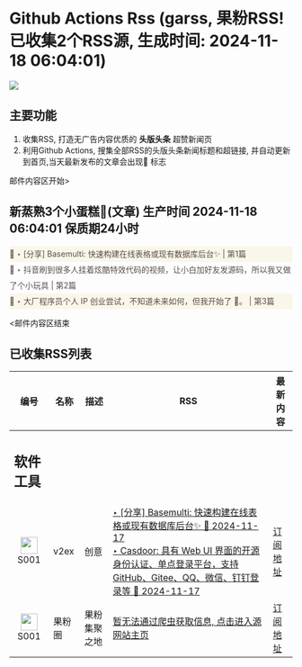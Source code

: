 # Github Actions Rss (garss, 果粉RSS! 已收集2个RSS源, 生成时间: 2024-11-18 06:04:01)

![](https://cdn.jsdelivr.net/gh/xinkeji/garss/_media/ga-rss.png)



## 主要功能
1. 收集RSS, 打造无广告内容优质的 **头版头条** 超赞新闻页
2. 利用Github Actions, 搜集全部RSS的头版头条新闻标题和超链接, 并自动更新到首页,当天最新发布的文章会出现🌈 标志

邮件内容区开始>
<h2>新蒸熟3个小蛋糕🍰(文章) 生产时间 2024-11-18 06:04:01 保质期24小时</h2>

<div style='line-height:3;background-color:#FAF6EA;' ><a href='https://www.v2ex.com/t/1090355#reply0' style="line-height:2;text-decoration:none;display:block;color:#584D49;">🌈 ‣ [分享] Basemulti: 快速构建在线表格或现有数据库后台✨ | 第1篇</a></div><div style='line-height:3;' ><a href='https://www.v2ex.com/t/1090302#reply5' style="line-height:2;text-decoration:none;display:block;color:#584D49;">🌈 ‣ 抖音刷到很多人挂着炫酷特效代码的视频，让小白加好友发源码，所以我又做了个小玩具 | 第2篇</a></div><div style='line-height:3;background-color:#FAF6EA;' ><a href='https://www.v2ex.com/t/1090253#reply2' style="line-height:2;text-decoration:none;display:block;color:#584D49;">🌈 ‣ 大厂程序员个人 IP 创业尝试，不知道未来如何，但我开始了 💪。 | 第3篇</a></div>

<邮件内容区结束

## 已收集RSS列表

| 编号 | 名称 | 描述 | RSS | 最新内容 |
| --- | --- | --- | --- | --- |
| <h2 id="软件工具">软件工具</h2> |  |   |  |  |
| <div id="S001" style="text-align: center;"><img src="https://cdn.jsdelivr.net/gh/zhaoolee/garss/_media/favicon/S001.png" width="30px" style="width:30px;height: auto;"/><br><span>S001</span></div> | v2ex | 创意 | [‣ \[分享\] Basemulti: 快速构建在线表格或现有数据库后台✨ 🌈 2024-11-17](https://www.v2ex.com/t/1090355#reply0)<br/>[‣ Casdoor: 具有 Web UI 界面的开源身份认证、单点登录平台，支持 GitHub、Gitee、QQ、微信、钉钉登录等 🌈 2024-11-17](https://www.v2ex.com/t/803669#reply354) | [订阅地址](https://www.v2ex.com/feed/tab/creative.xml) |
| <div id="S001" style="text-align: center;"><img src="https://cdn.jsdelivr.net/gh/zhaoolee/garss/_media/favicon/S001.png" width="30px" style="width:30px;height: auto;"/><br><span>S001</span></div> | 果粉圈 | 果粉集聚之地 | [暂无法通过爬虫获取信息, 点击进入源网站主页](https://g0f.cn) | [订阅地址](https://g0f.cn/rss.xml) |



